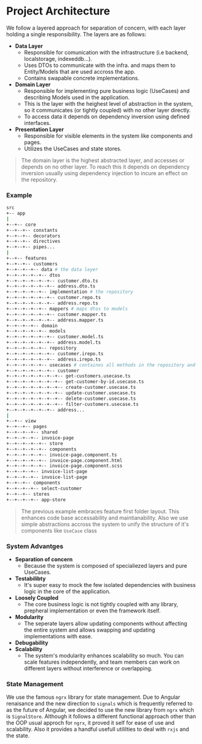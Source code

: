# Project Architecture

We follow a layered approach for separation of concern, with each layer holding a single responsibility. The layers are as follows:

-   **Data Layer**
    -   Responsible for comunication with the infrastructure (i.e backend, localstorage, indexeddb...).
    -   Uses DTOs to communicate with the infra. and maps them to Entity/Models that are used accross the app.
    -   Contains swapable concrete implementations.
-   **Domain Layer**
    -   Responsible for implementing pure business logic (UseCases) and describing Models used in the application.
    -   This is the layer with the heighest level of abstraction in the system, so it communicates (or tightly coupled) with no other layer directly.
    -   To access data it depends on dependency inversion using defined interfaces.
-   **Presentation Layer**
    -   Responsible for visible elements in the system like components and pages.
    -   Utilizes the UseCases and state stores.

> The domain layer is the highest abstracted layer, and accesses or depends on no other layer.
> To reach this it depends on dependency inversion usually using dependency injection to incure an effect on the repository.

### Example

```sh
src
+-- app
|
+--+-- core
+--+--+-- constants
+--+--+-- decorators
+--+--+-- directives
+--+--+-- pipes...
|
+--+-- features
+--+--+-- customers
+--+--+--+-- data # the data leyer
+--+--+--+--+-- dtos
+--+--+--+--+--+-- customer.dto.ts
+--+--+--+--+--+-- address.dto.ts
+--+--+--+--+-- implementation # the repository
+--+--+--+--+--+-- customer.repo.ts
+--+--+--+--+--+-- address.repo.ts
+--+--+--+--+-- mappers # maps dtos to models
+--+--+--+--+--+-- customer.mapper.ts
+--+--+--+--+--+-- address.mapper.ts
+--+--+--+-- domain
+--+--+--+--+-- models
+--+--+--+--+--+-- customer.model.ts
+--+--+--+--+--+-- address.model.ts
+--+--+--+--+-- repository
+--+--+--+--+--+-- customer.irepo.ts
+--+--+--+--+--+-- address.irepo.ts
+--+--+--+--+-- usecases # containes all methods in the repository and other buisness logic functions
+--+--+--+--+--+-- customer
+--+--+--+--+--+--+-- get-customers.usecase.ts
+--+--+--+--+--+--+-- get-customer-by-id.usecase.ts
+--+--+--+--+--+--+-- create-customer.usecase.ts
+--+--+--+--+--+--+-- update-customer.usecase.ts
+--+--+--+--+--+--+-- delete-customer.usecase.ts
+--+--+--+--+--+--+-- filter-customers.usecase.ts
+--+--+--+--+--+-- address...
|
+--+-- view
+--+--+-- pages
+--+--+--+-- shared
+--+--+--+-- invoice-page
+--+--+--+--+-- store
+--+--+--+--+-- components
+--+--+--+--+-- invoice-page.component.ts
+--+--+--+--+-- invoice-page.component.html
+--+--+--+--+-- invoice-page.component.scss
+--+--+--+-- invoice-list-page
+--+--+--+-- invoice-list-page
+--+--+-- components
+--+--+--+-- select-customer
+--+--+-- stores
+--+--+--+-- app-store
```

> The previous example embraces feature first folder layout.
> This enhances code base accessability and maintianability.
> Also we use simple abstractions accross the system to unify the structure of it's components like `UseCase` class

### System Advantges

-   **Separation of concern**
    -   Because the system is composed of specialiezed layers and pure UseCases.
-   **Testabilibty**
    -   It's super easy to mock the few isolated dependencies with business logic in the core of the application.
-   **Loosely Coupled**
    -   The core business logic is not tightly coupled with any library, prepheral implementation or even the framework itself.
-   **Modularity**
    -   The seperate layers allow updating components without affecting the entire system and allows swapping and updating implementations with ease.
-   **Debugability**
-   **Scalability**
    -   The system's modularity enhances scalability so much. You can scale features independently, and team members can work on different layers without interference or overlapping.

### State Management

We use the famous `ngrx` library for state management. Due to Angular renaisance and the new direction to `signals` which is frequently referred to as the future of Angular, we decided to use the new library from `ngrx` which is `SignalStore`.
Although it follows a different functional approach other than the OOP usual approch for `ngrx`, it proved it self for ease of use and scalability. Also it provides a handful usefull utililties to deal with `rxjs` and the state.
